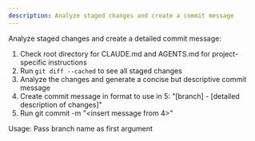 ```yaml
---
description: Analyze staged changes and create a commit message
---
```


Analyze staged changes and create a detailed commit message:

1. Check root directory for CLAUDE.md and AGENTS.md for project-specific instructions
2. Run `git diff --cached` to see all staged changes
3. Analyze the changes and generate a concise but descriptive commit message
4. Create commit message in format to use in 5: "[branch] - [detailed description of changes]"
5. Run git commit -m "<insert message from 4>"

Usage: Pass branch name as first argument
